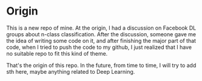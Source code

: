 # Origin
This is a new repo of mine. At the origin, I had a discussion on Facebook DL groups about
n-class classification. After the discussion, someone gave me the idea of writing some code
on it, and after finishing the major part of that code, when I tried to push the code to
my github, I just realized that I have no suitable repo to fit this kind of theme.

That's the origin of this repo. In the future, from time to time, I will try to add sth here, maybe
anything related to Deep Learning.







